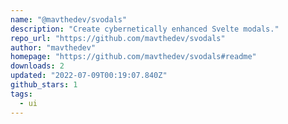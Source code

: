 ```yaml
---
name: "@mavthedev/svodals"
description: "Create cybernetically enhanced Svelte modals."
repo_url: "https://github.com/mavthedev/svodals"
author: "mavthedev"
homepage: "https://github.com/mavthedev/svodals#readme"
downloads: 2
updated: "2022-07-09T00:19:07.840Z"
github_stars: 1
tags: 
  - ui
---
```

